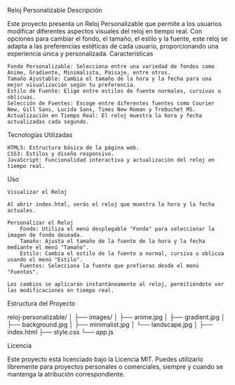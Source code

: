 Reloj Personalizable
Descripción

Este proyecto presenta un Reloj Personalizable que permite a los usuarios modificar diferentes aspectos visuales del reloj en tiempo real. Con opciones para cambiar el fondo, el tamaño, el estilo y la fuente, este reloj se adapta a las preferencias estéticas de cada usuario, proporcionando una experiencia única y personalizada.
Características

    Fondo Personalizable: Selecciona entre una variedad de fondos como Anime, Gradiente, Minimalista, Paisaje, entre otros.
    Tamaño Ajustable: Cambia el tamaño de la hora y la fecha para una mejor visualización según tu preferencia.
    Estilo de Fuente: Elige entre estilos de fuente normales, cursivas u oblicuas.
    Selección de Fuentes: Escoge entre diferentes fuentes como Courier New, Gill Sans, Lucida Sans, Times New Roman y Trebuchet MS.
    Actualización en Tiempo Real: El reloj muestra la hora y fecha actualizadas cada segundo.

Tecnologías Utilizadas

    HTML5: Estructura básica de la página web.
    CSS3: Estilos y diseño responsivo.
    JavaScript: Funcionalidad interactiva y actualización del reloj en tiempo real.

Uso

    Visualizar el Reloj

    Al abrir index.html, verás el reloj que muestra la hora y la fecha actuales.

    Personalizar el Reloj
        Fondo: Utiliza el menú desplegable "Fondo" para seleccionar la imagen de fondo deseada.
        Tamaño: Ajusta el tamaño de la fuente de la hora y la fecha mediante el menú "Tamaño".
        Estilo: Cambia el estilo de la fuente a normal, cursiva u oblicua usando el menú "Estilo".
        Fuentes: Selecciona la fuente que prefieras desde el menú "Fuentes".

    Los cambios se aplicarán instantáneamente al reloj, permitiéndote ver las modificaciones en tiempo real.

Estructura del Proyecto

reloj-personalizable/
│
├── images/
│   ├── anime.jpg
│   ├── gradient.jpg
│   ├── background.jpg
│   ├── minimalist.jpg
│   └── landscape.jpg
│
├── index.html
├── style.css
└── app.js

Licencia

Este proyecto está licenciado bajo la Licencia MIT. Puedes utilizarlo libremente para proyectos personales o comerciales, siempre y cuando se mantenga la atribución correspondiente.
